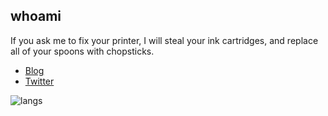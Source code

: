 ## whoami
If you ask me to fix your printer, I will steal your ink cartridges, and replace all of your spoons with chopsticks.

* [Blog](https://gatari.dev/)
* [Twitter](https://twitter.com/gatariee)

<!--
![stats](https://github-readme-stats.vercel.app/api?username=gatariee&show_icons=true&theme=tokyonight)
!-->
![langs](https://github-readme-stats.vercel.app/api/top-langs/?username=gatariee&layout=compact&show_icons=true&theme=dracula)
